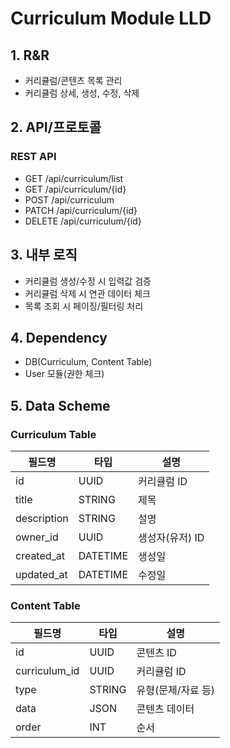 # Curriculum Module LLD

## 1. R&R
- 커리큘럼/콘텐츠 목록 관리
- 커리큘럼 상세, 생성, 수정, 삭제

## 2. API/프로토콜
### REST API
- GET /api/curriculum/list
- GET /api/curriculum/{id}
- POST /api/curriculum
- PATCH /api/curriculum/{id}
- DELETE /api/curriculum/{id}

## 3. 내부 로직
- 커리큘럼 생성/수정 시 입력값 검증
- 커리큘럼 삭제 시 연관 데이터 체크
- 목록 조회 시 페이징/필터링 처리


## 4. Dependency
- DB(Curriculum, Content Table)
- User 모듈(권한 체크)

## 5. Data Scheme

### Curriculum Table
| 필드명     | 타입     | 설명           |
| ---------- | -------- | -------------- |
| id         | UUID     | 커리큘럼 ID    |
| title      | STRING   | 제목           |
| description| STRING   | 설명           |
| owner_id   | UUID     | 생성자(유저) ID|
| created_at | DATETIME | 생성일         |
| updated_at | DATETIME | 수정일         |

### Content Table
| 필드명     | 타입     | 설명           |
| ---------- | -------- | -------------- |
| id         | UUID     | 콘텐츠 ID      |
| curriculum_id| UUID   | 커리큘럼 ID    |
| type       | STRING   | 유형(문제/자료 등)|
| data       | JSON     | 콘텐츠 데이터  |
| order      | INT      | 순서           |
